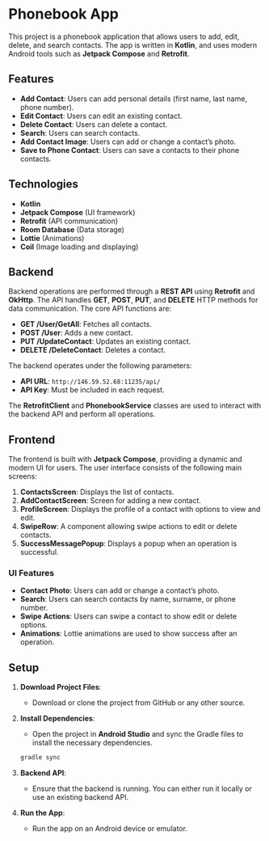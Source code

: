 
# Phonebook App

This project is a phonebook application that allows users to add, edit, delete, and search contacts. The app is written in **Kotlin**, and uses modern Android tools such as **Jetpack Compose** and **Retrofit**.

## Features

- **Add Contact**: Users can add personal details (first name, last name, phone number).
- **Edit Contact**: Users can edit an existing contact.
- **Delete Contact**: Users can delete a contact.
- **Search**: Users can search contacts.
- **Add Contact Image**: Users can add or change a contact’s photo.
- **Save to Phone Contact**: Users can save a contacts to their phone contacts.

## Technologies

- **Kotlin**
- **Jetpack Compose** (UI framework)
- **Retrofit** (API communication)
- **Room Database** (Data storage)
- **Lottie** (Animations)
- **Coil** (Image loading and displaying)

## Backend

Backend operations are performed through a **REST API** using **Retrofit** and **OkHttp**. The API handles **GET**, **POST**, **PUT**, and **DELETE** HTTP methods for data communication. The core API functions are:

- **GET /User/GetAll**: Fetches all contacts.
- **POST /User**: Adds a new contact.
- **PUT /UpdateContact**: Updates an existing contact.
- **DELETE /DeleteContact**: Deletes a contact.

The backend operates under the following parameters:
- **API URL**: `http://146.59.52.68:11235/api/`
- **API Key**: Must be included in each request.

The **RetrofitClient** and **PhonebookService** classes are used to interact with the backend API and perform all operations.

## Frontend

The frontend is built with **Jetpack Compose**, providing a dynamic and modern UI for users. The user interface consists of the following main screens:

1. **ContactsScreen**: Displays the list of contacts.
2. **AddContactScreen**: Screen for adding a new contact.
3. **ProfileScreen**: Displays the profile of a contact with options to view and edit.
4. **SwipeRow**: A component allowing swipe actions to edit or delete contacts.
5. **SuccessMessagePopup**: Displays a popup when an operation is successful.

### UI Features

- **Contact Photo**: Users can add or change a contact’s photo.
- **Search**: Users can search contacts by name, surname, or phone number.
- **Swipe Actions**: Users can swipe a contact to show edit or delete options.
- **Animations**: Lottie animations are used to show success after an operation.

## Setup

1. **Download Project Files**:
   - Download or clone the project from GitHub or any other source.

2. **Install Dependencies**:
   - Open the project in **Android Studio** and sync the Gradle files to install the necessary dependencies.
   
   ```bash
   gradle sync
   ```

3. **Backend API**:
   - Ensure that the backend is running. You can either run it locally or use an existing backend API.

4. **Run the App**:
   - Run the app on an Android device or emulator.
